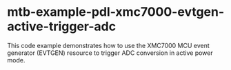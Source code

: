 # mtb-example-pdl-xmc7000-evtgen-active-trigger-adc
This code example demonstrates how to use the XMC7000 MCU event generator (EVTGEN) resource to trigger ADC conversion in active power mode.

